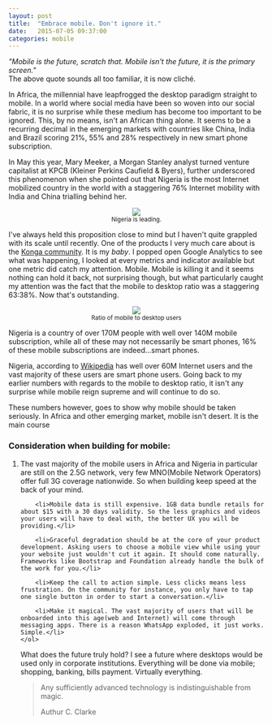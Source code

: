 ```yaml
---
layout: post
title:  "Embrace mobile. Don't ignore it."
date:   2015-07-05 09:37:00
categories: mobile
---
```

<em>"Mobile is the future, scratch that. Mobile isn't the future, it is the primary screen."</em><br/>
The above quote sounds all too familiar, it is now cliché. 

<p>In Africa, the millennial have leapfrogged the desktop paradigm straight to mobile. In a world where social media have been so woven into our social fabric, it is no surprise while these medium has become too important to be ignored. This, by no means, isn't an African thing alone. It seems to be a recurring decimal in the emerging markets with countries like China, India and Brazil scoring 21%, 55% and 28% respectively in new smart phone subscription.</p>

<p>In May this year, Mary Meeker, a Morgan Stanley analyst turned venture capitalist at KPCB (Kleiner Perkins Caufield &amp; Byers), further underscored this phenomenon when she pointed out that Nigeria is the most Internet mobilized country in the world with a staggering 76% Internet mobility with India and China trialling behind her.
<p>
	<center>
	<img src="{{ site.url }}/assets/article_images/2015-07-05-embrace-mobile-dont-ignore-it/kcpb.png"/>
	<br/><small class="text-muted">Nigeria is leading.</small>
	</center>
</p>
</p>

<p>I've always held this proposition close to mind but I haven't quite grappled with its scale until recently. One of the products I very much care about is the <a href="http://community.konga.com">Konga community</a>. It is my <em>baby</em>. I popped open Google Analytics to see what was happening, I looked at every metrics and indicator available but one metric did catch my attention. Mobile. Mobile is killing it and it seems nothing can hold it back, not surprising though, but what particularly caught my attention was the fact that the mobile to desktop ratio was a staggering 63:38%. Now that's outstanding.<br/>
<p>
	<center>
	<img src="{{ site.url }}/assets/article_images/2015-07-05-embrace-mobile-dont-ignore-it/mobile_web.png"/>
	<br/><small class="text-muted">Ratio of mobile to desktop users</small>
	</center>
</p>

</p>

<p>Nigeria is a country of over 170M people with well over 140M mobile subscription, while all of these may not necessarily be smart phones, 16% of these mobile subscriptions are indeed...smart phones.</p>

<p>Nigeria, according to <a href="https://en.wikipedia.org/wiki/List_of_countries_by_number_of_Internet_users">Wikipedia</a> has well over 60M Internet users and the vast majority of these users are smart phone users. Going back to my earlier numbers with regards to the mobile to desktop ratio, it isn't any surprise while mobile reign supreme and will continue to do so.</p>

<p>These numbers however, goes to show why mobile should be taken seriously. In Africa and other emerging market, mobile isn't desert. It is the main course</p>

<p>
	<h3>Consideration when building for mobile:</h3>
	<ol>
		<li>The vast majority of the mobile users in Africa and Nigeria in particular are still on the 2.5G network, very few MNO(Mobile Network Operators) offer full 3G coverage nationwide. So when building  keep speed at the back of your mind.</li>

		<li>Mobile data is still expensive. 1GB data bundle retails for about $15 with a 30 days validity. So the less graphics and videos your users will have to deal with, the better UX you will be providing.</li>

		<li>Graceful degradation should be at the core of your product development. Asking users to choose a mobile view while using your your website just wouldn't cut it again. It should come naturally. Frameworks like Bootstrap and Foundation already handle the bulk of the work for you.</li>

		<li>Keep the call to action simple. Less clicks means less frustration. On the community for instance, you only have to tap one single button in order to start a conversation.</li>

		<li>Make it magical. The vast majority of users that will be onboarded into this age(web and Internet) will come through messaging apps. There is a reason WhatsApp exploded, it just works. Simple.</li>
	</ol>
</p>

<p>
	What does the future truly hold?
	I see a future where desktops would be used only in corporate institutions. Everything will be done via mobile; shopping, banking, bills payment. Virtually everything.
</p>


<blockquote>
	<p>Any sufficiently advanced technology is indistinguishable from magic.</p>
	Authur C. Clarke
</blockquote>
